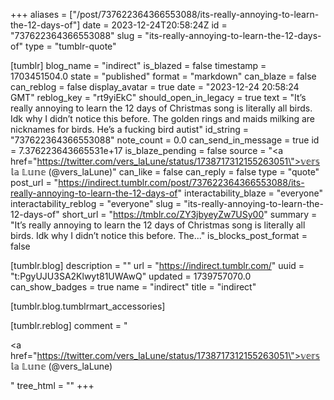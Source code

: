 +++
aliases = ["/post/737622364366553088/its-really-annoying-to-learn-the-12-days-of"]
date = 2023-12-24T20:58:24Z
id = "737622364366553088"
slug = "its-really-annoying-to-learn-the-12-days-of"
type = "tumblr-quote"

[tumblr]
blog_name = "indirect"
is_blazed = false
timestamp = 1703451504.0
state = "published"
format = "markdown"
can_blaze = false
can_reblog = false
display_avatar = true
date = "2023-12-24 20:58:24 GMT"
reblog_key = "rt9yiEkC"
should_open_in_legacy = true
text = "It&rsquo;s really annoying to learn the 12 days of Christmas song is literally all birds. Idk why I didn&rsquo;t notice this before. The golden rings and maids milking are nicknames for birds. He&rsquo;s a fucking bird autist"
id_string = "737622364366553088"
note_count = 0.0
can_send_in_message = true
id = 7.376223643665531e+17
is_blaze_pending = false
source = "<a href=\"https://twitter.com/vers_laLune/status/1738717312155263051\">𝕧𝕖𝕣𝕤 𝕝𝕒 𝕃𝕦𝕟𝕖 (@vers_laLune)</a>"
can_like = false
can_reply = false
type = "quote"
post_url = "https://indirect.tumblr.com/post/737622364366553088/its-really-annoying-to-learn-the-12-days-of"
interactability_blaze = "everyone"
interactability_reblog = "everyone"
slug = "its-really-annoying-to-learn-the-12-days-of"
short_url = "https://tmblr.co/ZY3jbyeyZw7USy00"
summary = "It’s really annoying to learn the 12 days of Christmas song is literally all birds. Idk why I didn’t notice this before. The..."
is_blocks_post_format = false

[tumblr.blog]
description = ""
url = "https://indirect.tumblr.com/"
uuid = "t:PgyUJU3SA2Klwyt81UWAwQ"
updated = 1739757070.0
can_show_badges = true
name = "indirect"
title = "indirect"

[tumblr.blog.tumblrmart_accessories]

[tumblr.reblog]
comment = "<p><a href=\"https://twitter.com/vers_laLune/status/1738717312155263051\">𝕧𝕖𝕣𝕤 𝕝𝕒 𝕃𝕦𝕟𝕖 (@vers_laLune)</a></p>"
tree_html = ""
+++
